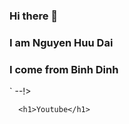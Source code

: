 ### Hi there 👋
### I am Nguyen Huu Dai
### I come from  Binh Dinh
<!-- 
**daisgu014/daisgu014** is a ✨ _special_ ✨ repository because its `README.md` (this file) appears on your GitHub profile.

Here are some ideas to get you started:

- 🔭 I’m currently working on 
- 🌱 I’m currently learning 
- 👯 I’m looking to collaborate on ...
- 🤔 I’m looking for help with ...
- 💬 Ask me about ...
- 📫 How to reach me: ...
- 😄 Pronouns: ...
- ⚡ Fun fact: ... -->
`
--!>

```
  <h1>Youtube</h1>
```
